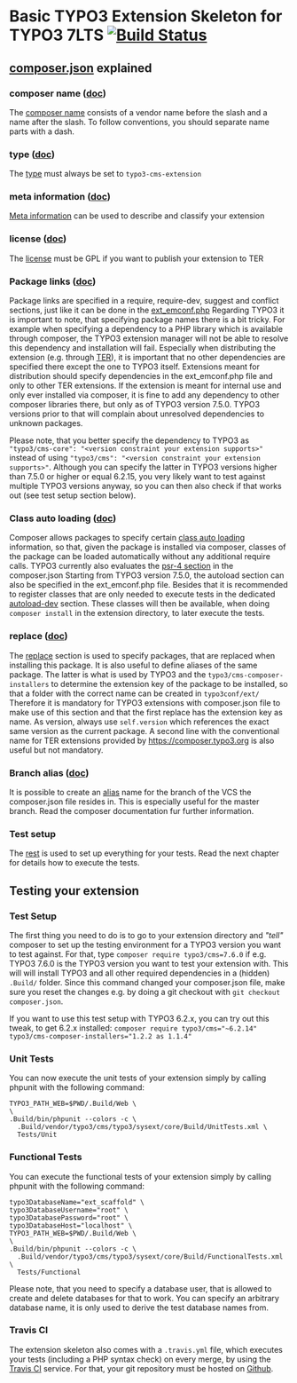 # Basic TYPO3 Extension Skeleton for TYPO3 7LTS [![Build Status](https://travis-ci.org/helhum/ext_scaffold.svg?branch=master)](https://travis-ci.org/helhum/ext_scaffold)

## [composer.json](https://github.com/helhum/ext_scaffold/blob/master/composer.json) explained

### composer name ([doc](https://getcomposer.org/doc/04-schema.md#name))
The [composer name](https://github.com/helhum/ext_scaffold/blob/master/composer.json#L2) consists of a vendor name before
the slash and a name after the slash. To follow conventions, you should separate name parts with a dash.

### type ([doc](https://getcomposer.org/doc/04-schema.md#type))
The [type](https://github.com/helhum/ext_scaffold/blob/master/composer.json#L3) must always be set to `typo3-cms-extension`

### meta information ([doc](https://getcomposer.org/doc/04-schema.md#description))
[Meta information](https://github.com/helhum/ext_scaffold/blob/master/composer.json#L4-L18) can be used to describe and classify your extension

### license ([doc](https://getcomposer.org/doc/04-schema.md#license))
The [license](https://github.com/helhum/ext_scaffold/blob/master/composer.json#L19) must be GPL if you want to publish your extension to TER

### Package links ([doc](https://getcomposer.org/doc/04-schema.md#package-links))
Package links are specified in a require, require-dev, suggest and conflict sections, just like it can be done in the [ext_emconf.php](https://github.com/helhum/ext_scaffold/blob/master/ext_emconf.php#L21-L31)
Regarding TYPO3 it is important to note, that specifying package names there is a bit tricky. For example when specifying a dependency to
a PHP library which is available through composer, the TYPO3 extension manager will not be able to resolve this dependency and
installation will fail. Especially when distributing the extension (e.g. through [TER](https://extensions.typo3.org/)),
it is important that no other dependencies are specified there except the one to TYPO3 itself. Extensions meant for distribution should
specify dependencies in the ext_emconf.php file and only to other TER extensions.
If the extension is meant for internal use and only ever installed via composer, it is fine to add any dependency to other composer libraries there,
but only as of TYPO3 version 7.5.0. TYPO3 versions prior to that will complain about unresolved dependencies to unknown packages.

Please note, that you better specify the dependency to TYPO3 as `"typo3/cms-core": "<version constraint your extension supports>"` instead of
using `"typo3/cms": "<version constraint your extension supports>"`. Although you can specify the latter in TYPO3 versions higher than 7.5.0 or higher or equal 6.2.15,
you very likely want to test against multiple TYPO3 versions anyway, so you can then also check if that works out (see test setup section below).

### Class auto loading ([doc](https://getcomposer.org/doc/04-schema.md#autoload))
Composer allows packages to specify certain [class auto loading](https://github.com/helhum/ext_scaffold/blob/master/composer.json#L27-L37) information, so that, given the package is installed via composer, classes of the package
can be loaded automatically without any additional require calls.
TYPO3 currently also evaluates the [psr-4 section](https://github.com/helhum/ext_scaffold/blob/master/composer.json#L28-L30) in the composer.json
Starting from TYPO3 version 7.5.0, the autoload section can also be specified in the ext_emconf.php file.
Besides that it is recommended to register classes that are only needed to execute tests in the dedicated [autoload-dev](https://github.com/helhum/ext_scaffold/blob/master/composer.json#L32-L37)
section. These classes will then be available, when doing `composer install` in the extension directory, to later execute the tests.

### replace ([doc](https://getcomposer.org/doc/04-schema.md#replace))
The [replace](https://github.com/helhum/ext_scaffold/blob/master/composer.json#L38-L41) section is used to specify packages, that are replaced when installing this package.
It is also useful to define aliases of the same package. The latter is what is used by TYPO3 and the `typo3/cms-composer-installers` to determine
the extension key of the package to be installed, so that a folder with the correct name can be created in `typo3conf/ext/`
Therefore it is mandatory for TYPO3 extensions with composer.json file to make use of this section and that the first replace has the
extension key as name. As version, always use `self.version` which references the exact same version as the current package.
A second line with the conventional name for TER extensions provided by https://composer.typo3.org is also useful but not mandatory.

### Branch alias ([doc](https://getcomposer.org/doc/articles/aliases.md))
It is possible to create an [alias](https://github.com/helhum/ext_scaffold/blob/master/composer.json#L52-L55) name for the branch
of the VCS the composer.json file resides in. This is especially useful for the master branch. Read the composer documentation fur further information.
 
### Test setup
The [rest](https://github.com/helhum/ext_scaffold/blob/master/composer.json#L42-L60) is used to set up everything for your tests.
Read the next chapter for details how to execute the tests.


## Testing your extension
### Test Setup
The first thing you need to do is to go to your extension directory and *"tell"* composer to set up
the testing environment for a TYPO3 version you want to test against. For that, type `composer require typo3/cms=7.6.0` if e.g. TYPO3 7.6.0 is the TYPO3 version
you want to test your extension with.
This will will install TYPO3 and all other required dependencies in a (hidden) `.Build/` folder. Since this command changed your composer.json file,
make sure you reset the changes e.g. by doing a git checkout with `git checkout composer.json`.

If you want to use this test setup with TYPO3 6.2.x, you can try out this tweak, to get 6.2.x installed: `composer require typo3/cms="~6.2.14" typo3/cms-composer-installers="1.2.2 as 1.1.4"`

### Unit Tests
You can now execute the unit tests of your extension simply by calling phpunit with the following command:
```
TYPO3_PATH_WEB=$PWD/.Build/Web \
\
.Build/bin/phpunit --colors -c \
  .Build/vendor/typo3/cms/typo3/sysext/core/Build/UnitTests.xml \
  Tests/Unit
```

### Functional Tests
You can execute the functional tests of your extension simply by calling phpunit with the following command:
```
typo3DatabaseName="ext_scaffold" \
typo3DatabaseUsername="root" \
typo3DatabasePassword="root" \
typo3DatabaseHost="localhost" \
TYPO3_PATH_WEB=$PWD/.Build/Web \
\
.Build/bin/phpunit --colors -c \
  .Build/vendor/typo3/cms/typo3/sysext/core/Build/FunctionalTests.xml \
  Tests/Functional
```

Please note, that you need to specify a database user, that is allowed to create and delete databases for that to work.
You can specify an arbitrary database name, it is only used to derive the test database names from.

### Travis CI
The extension skeleton also comes with a `.travis.yml` file, which executes your tests (including a PHP syntax check) on every merge, by using the [Travis CI](https://docs.travis-ci.com/user/languages/php/) service.
For that, your git repository must be hosted on [Github](https://github.com/).
